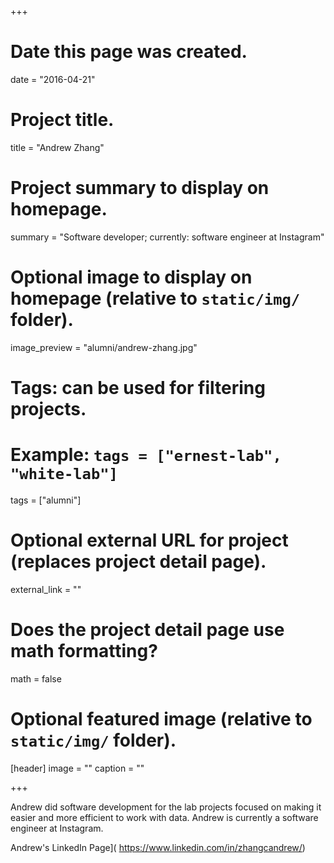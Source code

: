 +++
# Date this page was created.
date = "2016-04-21"

# Project title.
title = "Andrew Zhang"

# Project summary to display on homepage.
summary = "Software developer; currently: software engineer at Instagram"

# Optional image to display on homepage (relative to `static/img/` folder).
image_preview = "alumni/andrew-zhang.jpg"

# Tags: can be used for filtering projects.
# Example: `tags = ["ernest-lab", "white-lab"]`
tags = ["alumni"]

# Optional external URL for project (replaces project detail page).
external_link = ""

# Does the project detail page use math formatting?
math = false

# Optional featured image (relative to `static/img/` folder).
[header]
image = ""
caption = ""

+++

Andrew did software development for the lab projects focused on making it easier and more efficient to work with data. Andrew is currently a software engineer at Instagram.

Andrew's LinkedIn Page]( https://www.linkedin.com/in/zhangcandrew/)